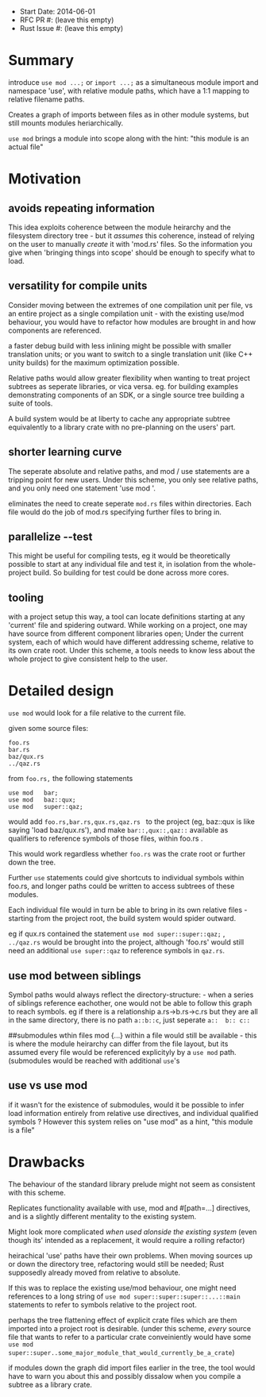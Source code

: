 - Start Date: 2014-06-01
- RFC PR #: (leave this empty)
- Rust Issue #: (leave this empty)

# Summary

introduce ```use mod ...;``` or ```import ...;``` as a simultaneous module import and namespace 'use', with relative module paths, which have a 1:1 mapping to relative filename paths.

Creates a graph of imports between files as in other module systems, but still mounts modules heriarchically.

```use mod``` brings a module into scope along with the hint: "this module is an actual file"




# Motivation

## avoids repeating information

This idea exploits coherence between the module heirarchy and the filesystem directory tree - but it *assumes* this coherence, instead of relying on the user to manually *create* it with 'mod.rs' files. So the information you give when 'bringing things into scope' should be enough to specify what to load.


## versatility for compile units

Consider moving between the extremes of one compilation unit per file, vs an entire project as a single compilation unit - with the existing use/mod behaviour, you would have to refactor how modules are brought in and how components are referenced.

a faster debug build with less inlining might be possible with smaller translation units; or you want to switch to a single translation unit (like C++ unity builds) for the maximum optimization possible.

Relative paths would allow greater flexibility when wanting to treat project subtrees as seperate libraries, or vica versa. eg. for building examples demonstrating components of an SDK, or a single source tree building a suite of tools.

A build system would be at liberty to cache any appropriate subtree equivalently to a library crate with no pre-planning on the users' part.


## shorter learning curve
The seperate absolute and relative paths, and mod / use statements are a tripping point for new users. Under this scheme, you only see relative paths, and you only need one statement 'use mod '.

eliminates the need to create seperate ```mod.rs``` files within directories. Each file would do the job of mod.rs specifying further files to bring in.

## parallelize --test
This might be useful for compiling tests, eg it would be theoretically possible to start at any individual file and test it, in isolation from the whole-project build. So building for test could be done across more cores.

## tooling
with a project setup this way, a tool can locate definitions starting at any 'current' file and spidering outward. While working on a project, one may have source from different component libraries open; Under the current system, each of which would have different addressing scheme, relative to its own crate root. Under this scheme, a tools needs to know less about the whole project to give consistent help to the user.

# Detailed design

```use mod``` would look for a file relative to the current file.

given some source files: 

    foo.rs
    bar.rs
    baz/qux.rs
    ../qaz.rs

from ```foo.rs,``` the following statements

    use mod   bar;
    use mod   baz::qux;
    use mod   super::qaz;

would add ```foo.rs,bar.rs,qux.rs,qaz.rs ``` to the project (eg, baz::qux is like saying 'load baz/qux.rs'), and make ```bar::,qux::,qaz::``` available as qualifiers to reference symbols of those files, within foo.rs . 

This would work regardless whether ```foo.rs``` was the crate root or further down the tree.

Further ```use``` statements could give shortcuts to individual symbols within foo.rs, and longer paths could be written to access subtrees of these modules.

Each individual file would in turn be able to bring in its own relative files - starting from the project root, the build system would spider outward.

eg if qux.rs contained the statement ```use mod super::super::qaz;``` , ```../qaz.rs``` would be brought into the project, although 'foo.rs' would still need an additional ```use super::qaz``` to reference symbols in ```qaz.rs```.

## use mod between siblings
Symbol paths would always reflect the directory-structure: - when a series of siblings reference eachother, one would not be able to follow this graph to reach symbols.  eg if there is a relationship  a.rs->b.rs->c.rs but they are all in the same directory, there is no path ```a::b::c```, just seperate ```a::  b:: c::```

##submodules wthin files
mod {...} within a file would still be available - this is where the module heirarchy can differ from the file layout, but its assumed every file would be referenced explicityly by a ```use mod``` path. (submodules would be reached with additional ```use```'s

## use vs use mod
if  it wasn't for the existence of submodules, would it be possible to infer load information entirely from relative use directives, and individual qualified symbols ? However this system relies on "use mod" as a hint, "this module is a file"

# Drawbacks

The behaviour of the standard library prelude might not seem as consistent with this scheme.

Replicates functionality available with use, mod and #[path=...] directives, and is a slightly different mentality to the existing system.

Might look more complicated *when used alonside the existing system* (even though its' intended as a replacement, it would require a rolling refactor)

heirachical 'use' paths have their own problems. When moving sources up or down the directory tree, refactoring would still be needed; Rust supposedly already moved from relative to absolute.

If this was to replace the existing use/mod behaviour, one might need references to a long string of ```use mod super::super::super::...::main``` statements to refer to symbols relative to the project root. 

perhaps the tree flattening effect of explicit crate files which are them imported into a project root is desirable.
(under this scheme, *every* source file that wants to refer to a particular crate conveiniently would have some ```use mod super::super..some_major_module_that_would_currently_be_a_crate```)

if modules down the graph did import files earlier in the tree, the tool would have to warn you about this and possibly dissalow when you compile a subtree as a library crate.




